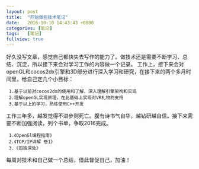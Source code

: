 ```yaml
---
layout: post
title:  "开始做些技术笔记"
date:   2016-10-10 14:43:43 +0800
categories: [笔记]
tags:   [笔记]
fullview: true
---
```

  好久没写文章，感觉自己都快失去写作的能力了。做技术还是需要不断学习、总结、沉淀，所以接下来会对学习工作的内容做一个记录。
  工作上，接下来会对openGL和cocos2dx引擎和3D部分进行深入学习和研究，在接下来的两个多月时间里，给自己定几个小目标：

	 1.基于以前对cocos2dx的使用和了解，深入理解引擎架构和实现
	 2.理解openGL实现原理，在此基础上实现对VR礼物的支持
	 3.基于以上的学习，熟练使用C++开发

  工作三年多，越发觉得不进步则死亡。腹有诗书气自华，越钻研越自信。接下来需要不断加强阅读，列个书单，争取2016完成。

	 1.《OpenGl编程指南》
	 2.《TCP/IP详解 卷1》
	 3.《孤独深处》
 
  每周对技术和自己做一个总结，借此督促自己，加油！
 	
